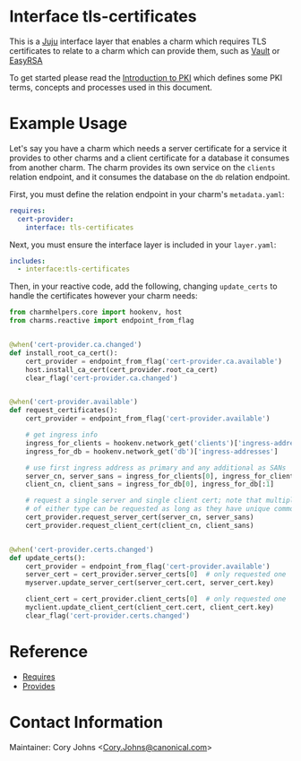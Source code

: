 # Interface tls-certificates

This is a [Juju][] interface layer that enables a charm which requires TLS
certificates to relate to a charm which can provide them, such as [Vault][] or
[EasyRSA][]

To get started please read the [Introduction to PKI][] which defines some PKI
terms, concepts and processes used in this document.

# Example Usage

Let's say you have a charm which needs a server certificate for a service it
provides to other charms and a client certificate for a database it consumes
from another charm.  The charm provides its own service on the `clients`
relation endpoint, and it consumes the database on the `db` relation endpoint.

First, you must define the relation endpoint in your charm's `metadata.yaml`:

```yaml
requires:
  cert-provider:
    interface: tls-certificates
```

Next, you must ensure the interface layer is included in your `layer.yaml`:

```yaml
includes:
  - interface:tls-certificates
```

Then, in your reactive code, add the following, changing `update_certs` to
handle the certificates however your charm needs:

```python
from charmhelpers.core import hookenv, host
from charms.reactive import endpoint_from_flag


@when('cert-provider.ca.changed')
def install_root_ca_cert():
    cert_provider = endpoint_from_flag('cert-provider.ca.available')
    host.install_ca_cert(cert_provider.root_ca_cert)
    clear_flag('cert-provider.ca.changed')


@when('cert-provider.available')
def request_certificates():
    cert_provider = endpoint_from_flag('cert-provider.available')

    # get ingress info
    ingress_for_clients = hookenv.network_get('clients')['ingress-addresses']
    ingress_for_db = hookenv.network_get('db')['ingress-addresses']

    # use first ingress address as primary and any additional as SANs
    server_cn, server_sans = ingress_for_clients[0], ingress_for_clients[:1]
    client_cn, client_sans = ingress_for_db[0], ingress_for_db[:1]

    # request a single server and single client cert; note that multiple certs
    # of either type can be requested as long as they have unique common names
    cert_provider.request_server_cert(server_cn, server_sans)
    cert_provider.request_client_cert(client_cn, client_sans)


@when('cert-provider.certs.changed')
def update_certs():
    cert_provider = endpoint_from_flag('cert-provider.available')
    server_cert = cert_provider.server_certs[0]  # only requested one
    myserver.update_server_cert(server_cert.cert, server_cert.key)

    client_cert = cert_provider.client_certs[0]  # only requested one
    myclient.update_client_cert(client_cert.cert, client_cert.key)
    clear_flag('cert-provider.certs.changed')
```


# Reference

  * [Requires](docs/requires.md)
  * [Provides](docs/provides.md)

# Contact Information

Maintainer: Cory Johns &lt;Cory.Johns@canonical.com&gt;


[Juju]: https://jujucharms.com
[Vault]: https://jujucharms.com/u/openstack-charmers/vault
[EasyRSA]: https://jujucharms.com/u/containers/easyrsa
[Introduction to PKI]: https://github.com/OpenVPN/easy-rsa/blob/master/doc/Intro-To-PKI.md
